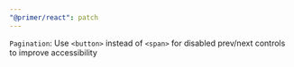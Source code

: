 ```yaml
---
"@primer/react": patch
---
```


`Pagination`: Use `<button>` instead of `<span>` for disabled prev/next controls to improve accessibility
